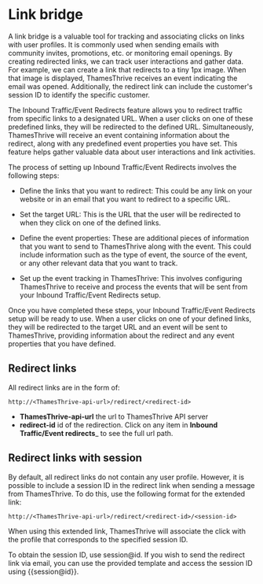 # Link bridge

A link bridge is a valuable tool for tracking and associating clicks on links with user profiles. It is commonly used
when sending emails with community invites, promotions, etc. or monitoring email openings. By creating redirected links,
we can track user interactions and gather data. For example, we can create a link that redirects to a tiny 1px image.
When that image is displayed, ThamesThrive receives an event indicating the email was opened. Additionally, the redirect
link can include the customer's session ID to identify the specific customer.

The Inbound Traffic/Event Redirects feature allows you to redirect traffic from specific links to a designated URL. When
a user clicks on one of these predefined links, they will be redirected to the defined URL. Simultaneously, ThamesThrive
will receive an event containing information about the redirect, along with any predefined event properties you have
set. This feature helps gather valuable data about user interactions and link activities.

The process of setting up Inbound Traffic/Event Redirects involves the following steps:

* Define the links that you want to redirect: This could be any link on your website or in an email that you want to
  redirect to a specific URL.

* Set the target URL: This is the URL that the user will be redirected to when they click on one of the defined links.

* Define the event properties: These are additional pieces of information that you want to send to ThamesThrive along with
  the event. This could include information such as the type of event, the source of the event, or any other relevant
  data that you want to track.

* Set up the event tracking in ThamesThrive: This involves configuring ThamesThrive to receive and process the events that will
  be sent from your Inbound Traffic/Event Redirects setup.

Once you have completed these steps, your Inbound Traffic/Event Redirects setup will be ready to use. When a user clicks
on one of your defined links, they will be redirected to the target URL and an event will be sent to ThamesThrive, providing
information about the redirect and any event properties that you have defined.

## Redirect links

All redirect links are in the form of:

```
http://<ThamesThrive-api-url>/redirect/<redirect-id>
```

* __ThamesThrive-api-url__ the url to ThamesThrive API server
* __redirect-id__ id of the redirection. Click on any item in __Inbound Traffic/Event redirects___ to see the full url
  path.

## Redirect links with session

By default, all redirect links do not contain any user profile. However, it is possible to include a session ID in the
redirect link when sending a message from ThamesThrive. To do this, use the following format for the extended link:

```
http://<ThamesThrive-api-url>/redirect/<redirect-id>/<session-id>
```

When using this extended link, ThamesThrive will associate the click with the profile that corresponds to the specified
session ID.

To obtain the session ID, use session@id. If you wish to send the redirect link via email, you can use the provided
template and access the session ID using {{session@id}}.

